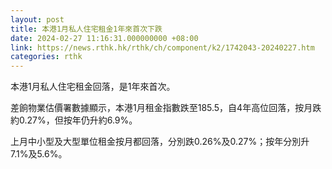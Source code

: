 ```yaml
---
layout: post
title: 本港1月私人住宅租金1年來首次下跌
date: 2024-02-27 11:16:31.000000000 +08:00
link: https://news.rthk.hk/rthk/ch/component/k2/1742043-20240227.htm
categories: rthk
---
```


本港1月私人住宅租金回落，是1年來首次。

差餉物業估價署數據顯示，本港1月租金指數跌至185.5，自4年高位回落，按月跌約0.27%，但按年仍升約6.9%。

上月中小型及大型單位租金按月都回落，分別跌0.26%及0.27%；按年分別升7.1%及5.6%。
